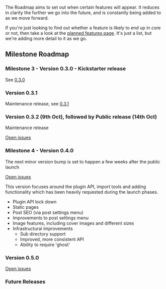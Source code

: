 The Roadmap aims to set out when certain features will appear. It reduces in clarity the further we go into the future, and is constantly being added to as we move forward.

If you're just looking to find out whether a feature is likely to end up in core or not, then take a look at the [planned features page](https://github.com/TryGhost/Ghost/wiki/Planned-Features). It's just a list, but we're adding more detail to it as we go.

## Milestone Roadmap

### Milestone 3 - Version 0.3.0 - Kickstarter release

See [0.3.0](https://github.com/TryGhost/Ghost/releases/tag/0.3.0)

### Version 0.3.1

Maintenance release,  see [0.3.1](https://github.com/TryGhost/Ghost/releases/tag/0.3.1)

### Version 0.3.2 (9th Oct), followed by Public release (14th Oct)

Maintenance release 

[Open issues](https://github.com/TryGhost/Ghost/issues?milestone=8&state=open)

### Milestone 4 - Version 0.4.0

The next minor version bump is set to happen a few weeks after the public launch

[Open issues](https://github.com/TryGhost/Ghost/issues?milestone=3&page=1&state=open)

This version focuses around the plugin API, import tools and adding functionality which has been heavily requested during the launch phases.

* Plugin API lock down
* Static pages
* Post SEO (via post settings menu)
* Improvements to post settings menu
* Image features, including cover images and different sizes
* Infrastructural improvements
    * Sub directory support
    * Improved, more consistent API
    * Ability to require 'ghost'

### Version 0.5.0

[Open issues](https://github.com/TryGhost/Ghost/issues?milestone=4&page=1&state=open)


### Future Releases